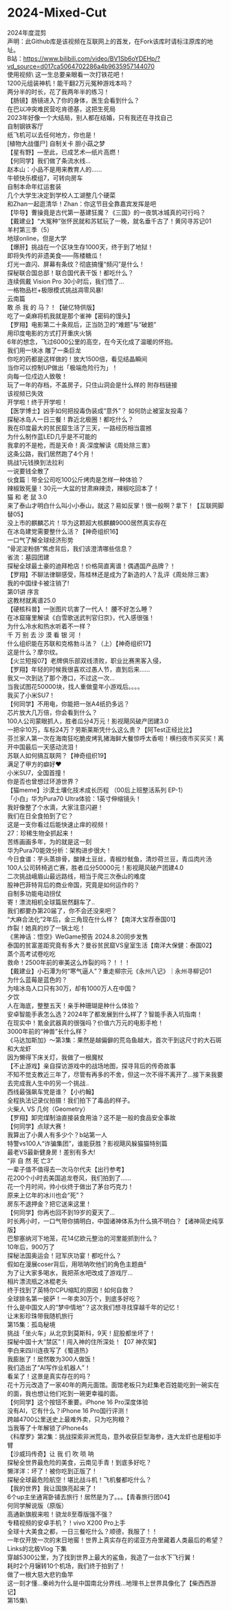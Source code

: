 # 2024-Mixed-Cut
2024年度混剪\
声明：此Github库是该视频在互联网上的首发，在Fork该库时请标注原库的地址。\
B站：https://www.bilibili.com/video/BV1Sb6oYDEHp/?vd_source=d017ca5064702286a4b9635957144070<br/>
使用视频\ 
这一生总要亲眼看一次打铁花吧！\
1200元组装神机！能干翻2万元冤种游戏本吗？\
两分半的时长，花了我两年半的练习！\
【肠镜】肠镜进入了你的身体，医生会看到什么？\
在巴以冲突难民营吃肯德基，这把生死局\
2023年好像一个大结局，别人都在结婚，只有我还在寻找自己\
自制钢铁客厅\
纸飞机可以去任何地方，你也是！\
[植物大战僵尸] 自制关卡 胆小菇之梦\
【星有野】—至此，已成艺术—纸片高燃！\
【何同学】我们做了条流水线…\
赵本山：小品不是用来教育人的……\
牛顿快乐模组7，可转向房车\
自制本命年红运套装\
几个大学生决定到学校人工湖整几个硬菜\
和Zhan一起逛清华！Zhan：你这节目全靠嘉宾发挥是吧\
【毕导】曹操竟是古代第一基建狂魔？《三国》的一夜筑冰城真的可行吗？\
【戴建业】“大冤种”张怀民就和苏轼玩了一晚，就名垂千古了！黄冈寻苏记01\
羊村第三季（5）\
地球online，但是大学\
【爆肝】挑战在一个区块生存1000天，终于到了地狱！\
即将失传的非遗美食——陈楼糖瓜！\
灯光一直闪、屏幕有条纹？彻底搞懂“频闪”是什么！\
探秘联合国总部！联合国代表干饭！都吃什么？\
连续佩戴 Vision Pro 30小时后，我们悟了...\
一格物品栏+极限模式挑战凋零风暴!\
云南篇\
敢 杀 我 的 马？！【破亿特供版】\
吃了一桌麻将机我就是那个雀神【密码的馒头】\
【罗翔】电影第二十条观后，正当防卫的“难题”与“破题”\
用印度电影的方式打开重庆火锅\
6年的想念，飞过6000公里的高空，在今天化成了温暖的怀抱。\
我们用一块冰 雕了一条巨龙\
你吃的药都是这样做的！放大1500倍，看见结晶瞬间\
当你可以控制UP做出「极端危险行为」！\
向每一位戍边人致敬！\
玩了一年的存档，不盖房子，只住山洞会是什么样的 附存档链接\
该视频已失效\
开学啦！终于开学啦！\
【医学博士】凶手如何把投毒伪装成“意外”？ 如何防止被室友投毒？\
探秘冰岛人一日三餐！靠近北极圈！都吃什么？\
我在印度最大的贫民窟生活了三天，一路经历相当震撼\
为什么制作蓝LED几乎是不可能的\
我拿的不是枪，而是天命！真·深度解读《周处除三害》\
这条公路，我们居然跑了4个月！\
挑战1元钱换到法拉利\
一说要钱全散了\
伙食篇｜带全公司吃100公斤烤肉是怎样一种体验？\
辣椒致死量！30元一大盆的甘肃麻辣烫，辣椒吃回本了！\
猫 和 老 鼠 3.0\
来了泰山才明白什么叫小小泰山，就这？易如反掌！很一般啊？拿下！【互联网脚替05】\
没上市的麒麟芯片！华为这颗超大核麒麟9000居然真实存在\
在冰岛建党需要整什么活？【神奇组织16】\
一口气了解全球经济形势\
“骨泥淀粉肠”焦虑背后，我们该澄清哪些信息？\
省流：墓园团建\
探秘全球最土豪的迪拜枪店！价格简直离谱！偶遇国产品牌？！\
【罗翔】不聊法律聊感受，陈桂林还是成为了新造的人？乱评《周处除三害》\
我的中国绿卡被注销了!\
第01讲 序言\
这教材就离谱25.0\
【硬核科普】一张图片坑害了一代人！ 腰不好怎么睡？\
在冰窟窿里解读《白雪歌送武判官归京》，代入感很强！\
为什么冷水和热水听着不一样？\
千 万 别 去 沙 漠 看 银 河 ！\
什么组织能在苏联和克格勃斗法？（上）【神奇组织17】\
这是什么？摩尔纹。\
【火兰短报07】老牌俱乐部双线溃败，职业比赛黑客入侵，\
【罗翔】年轻的时候我很喜欢过愚人节，直到后来……\
我又一次到达了那个港口，不过这一次…\
当我试图花50000块，找人重做童年小游戏后。。。。\
我买了小米SU7！\
【何同学】不用电，你能把一张A4纸扔多远？\
芯片放大几万倍，你会看到什么？\
100人公司蒙眼抓人，胜者瓜分4万元！影视飓风破产团建3.0\
一把伞10万，车标24万？劳斯莱斯凭什么这么贵？【阿Test正经比比】\
芬兰家人第一次在海南狂吃脆皮烤乳猪海鲜大餐惊呼太香啦！横扫夜市买买买！离开中国最后一天感动流泪！\
苏联人如何搞互联网？【神奇组织19】\
满足了甲方的癖好♥\
小米SU7，全国首撞！\
你是否也曾想过环游世界？\
【猫meme】沙漠土壤化技术成长历程 （00后上班整活系列 EP-1）\
「小白」华为Pura70 Ultra体验：1英寸伸缩镜头！\
我好像整了个水滴，大家注意闪避！\
我们在日全食拍到了它？\
这是一支你看过后能快速止痒的视频！\
27：珍稀生物全抓起来！\
苦练画画多年，为的就是这一刻\
华为Pura70能效分析：架构进步很大！\
今日食谱：芋头蒸排骨，酸辣土豆丝，青椒炒鱿鱼，清炒荷兰豆，青瓜肉片汤\
100人公司转椅逃亡赛，胜者瓜分50000元！影视飓风破产团建4.0\
二次挑战峨眉山最远路线，相当于爬三次泰山的难度\
股神巴菲特背后的商业帝国，究竟是如何运作的？\
自制多功能电动拐仗\
寄！漂流相机全球篇居然翻车了..\
我们都要办第20届了，你不会还没来吧？\
“大麻合法化”2年后，金三角现在什么样？【南洋大宝荐泰国01】\
炸裂！她真的炒了一锅土吃！\
《黑神话：悟空》WeGame预告  2024.8.20同步发售\
泰国的贫富差距究竟有多大？曼谷贫民窟VS皇室生活【南洋大保健：泰国02】\
蒸个高考试卷吃吃\
救命！2500年前的审美这么炸裂的吗？！！！\
【戴建业】小石潭为何“寒气逼人”？重走柳宗元《永州八记》｜永州寻柳记01\
为什么蓝莓是蓝色的？\
为啥冰岛人口只有30万，却有1000万人在中国？\
夕饮\
人在海底，整整五天！亲手种珊瑚是种什么体验？\
安卓智能手表怎么选？2024年了都发展到什么样了？智能手表入坑指南！\
在现实中！氪金武器真的很强吗？价值六万元的电影手枪！\
3000年前的“神兽”长什么样？\
《马达加斯加》～第3集：果然是越偏僻的荒岛鱼越大，首次干到这尺寸的大石斑和大龙虾\
因为懒得下床关灯，我做了一根魔杖\
【不止游戏】亲自探访游戏中的战场地图，探寻背后的传奇故事\
不知不觉支教近三年了，尽管有再多的不舍，但这一次不得不离开了...接下来我要去完成我人生中的另一个挑战..\
西线最强飙车党是谁？【小约翰】\
全程执法记录仪拍摄！我们拍下了毒品的样子。\
火柴人 VS 几何（Geometry）\
【罗翔】卸完煤制油直接装食用油？这不是一般的食品安全事故\
【何同学】点球大赛！\
我算出了小黄人有多少个？b站第一人\
特警vs100人“诈骗集团”，谁能获胜？影视飓风躲猫猫特别篇\
最老VS最新健身房！差别有多大!\
“非 自 然 死 亡3”\
一辈子值不值得去一次马尔代夫【出行参考】\
花200个小时去美国追龙卷风，我们拍到了……\
花一个月时间，帅小伙终于做出了茅台巧克力！\
原来上亿年的冰川也会“死”？\
房东不退押金？把它送来这里！\
【何同学】你再也回不到19岁的夏天了...\
时长两小时，一口气带你搞明白，中国诸神体系为什么搞不明白？【诸神简史纯享版】\
巴黎塞纳河下地笼，花14亿欧元整治的河里能抓到什么？\
10年后，900万了\
探秘法国奥运会！冠军庆功宴！都吃什么？\
假如在漫展coser背后，用唢呐吹他们的角色主题曲²\
为了让大家多喝水，我把茶水吧改成了游戏厅…\
相片漂流瓶之冰棍老头\
终于找到了英特尔CPU缩缸的原因！如何自救？\
全球排名第一披萨！一年卖30万个，到底多好吃？\
什么是中国文人的“梦中情地”？这次我们想寻找穿越千年的记忆！\
让末影珍珠带我随机旅行\
第15集：孤岛秘境\
挑战「坐火车」从北京到莫斯科，9天！屁股都坐坏了！\
探秘中国十大“禁区”！闯入神的住所深处！【07 神农架】\
李白来四川连夜写了《蜀道热》\
我膨胀了！居然敢为300人做饭！\
我们造出了“AI写作业机器人”！\
看呆了！这景是真实存在的吗？\
花十万元改造了一家40年的两元面馆。面馆老板只为赶集老百姓能吃到一碗实在的面，我也想让他们吃到一碗更幸福的面。\
【何同学】这个按钮不重要。iPhone 16 Pro深度体验\
没有AI，它有什么？iPhone 16 Pro国行评测！\
跨越4700公里送史上最难外卖，只为吃狗粮？\
当我等了十年解锁了iPhone4s\
《科摩罗》第2集：挑战探索非洲荒岛，意外收获巨型海参，连大龙虾也是粗如手臂\
【沙威玛传奇】让 我 们 吹 唢 呐\
探秘全世界最危险的美食，云南见手青！到底多好吃？\
懒洋洋：坏了！被你吃到正版了！\
探秘全球最危险航空！堪比战斗机！飞机餐都吃什么？\
【我的世界】我让国旗亮起来了！\
6个up主坐通宵卧铺去旅行！居然是为了。。。【青春旅行团04】\
何同学解说版（原版）\
高通新旗舰来啦！骁龙8至尊版强不强？\
专精视频的安卓手机？！vivo X200 Pro上手\
全球十大美食之都，一日三餐吃什么？顺德，我服了！！\
一年仅开放一次的末日地窖！世界上真实存在的诺亚方舟里藏着人类最后的希望？Links的北极Vlog 下集\
穿越5300公里，为了找到世界上最大的鲨鱼，我造了一台水下飞行翼！\
耗时2个月辗转10个机场，我们终于拍到了！\
做了一根大慈大悲钓鱼竿\
这一刻才懂...秦岭为什么是中国南北分界线...地理书上世界具像化了【柴西西游记】\
第15集\
